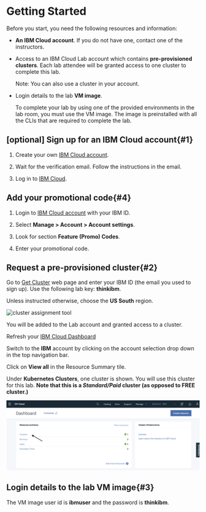 # Getting Started

Before you start, you need the following resources and information:

* **An IBM Cloud account**. If you do not have one, contact one of the instructors.

* Access to an IBM Cloud Lab account which contains **pre-provisioned clusters**. Each lab attendee will be granted access to one cluster to complete this lab.

    Note: You can also use a cluster in your account.

* Login details to the lab **VM image**.

    To complete your lab by using one of the provided environments in the lab room, you must use the VM image. The image is preinstalled with all the CLIs that are required to complete the lab.


## [optional] Sign up for an IBM Cloud account{#1}

1. Create your own [IBM Cloud account](https://cloud.ibm.com).

2. Wait for the verification email. Follow the instructions in the email.

3. Log in to [IBM Cloud](https://cloud.ibm.com).

## Add your promotional code{#4}

1. Login to [IBM Cloud account](https://cloud.ibm.com) with your IBM ID.

2. Select **Manage > Account > Account settings**.

3. Look for section **Feature (Promo) Codes**.

4. Enter your promotional code.

## Request a pre-provisioned cluster{#2}

Go to [Get Cluster](https://think-iks.mybluemix.net/) web page and enter your IBM ID (the email you used to sign up). Use the following lab key: **thinkibm**.

Unless instructed otherwise, choose the **US South** region.

![cluster assignment tool](https://raw.githubusercontent.com/rvennam/istio101/master/workshop/README_images/get-cluster.png)

You will be added to the Lab account and granted access to a cluster.

Refresh your [IBM Cloud Dashboard](https://cloud.ibm.com)

Switch to the **IBM** account by clicking on the account selection drop down in the top navigation bar.

Click on **View all** in the Resource Summary tile.

Under **Kubernetes Clusters**, one cluster is shown. You will use this cluster for this lab. **Note that this is a *Standard/Paid* cluster (as opposed to FREE cluster.)**

![cluster dashboard](https://raw.githubusercontent.com/rvennam/istio101/master/workshop/README_images/dashboard.png)


## Login details to the lab VM image{#3}

The VM image user id is **ibmuser** and the password is **thinkibm**.

